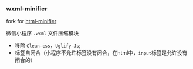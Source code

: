 ### wxml-minifier

fork for [html-minifier](http://kangax.github.com/html-minifier/)

微信小程序 `.wxml` 文件压缩模块

- 移除 `Clean-css`，`Uglify-Js`;
- 标签自闭合（小程序不允许标签没有闭合，在html中，`input`标签是允许没有闭合的）
